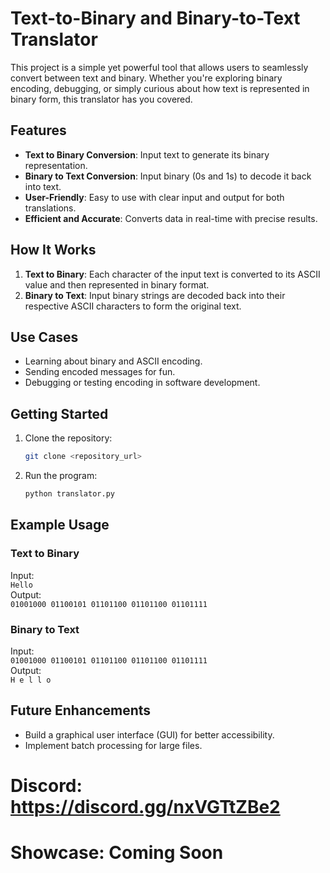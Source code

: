 # Text-to-Binary and Binary-to-Text Translator

This project is a simple yet powerful tool that allows users to seamlessly convert between text and binary. Whether you're exploring binary encoding, debugging, or simply curious about how text is represented in binary form, this translator has you covered.

## Features

- **Text to Binary Conversion**: Input text to generate its binary representation.
- **Binary to Text Conversion**: Input binary (0s and 1s) to decode it back into text.
- **User-Friendly**: Easy to use with clear input and output for both translations.
- **Efficient and Accurate**: Converts data in real-time with precise results.

## How It Works

1. **Text to Binary**: Each character of the input text is converted to its ASCII value and then represented in binary format.
2. **Binary to Text**: Input binary strings are decoded back into their respective ASCII characters to form the original text.

## Use Cases

- Learning about binary and ASCII encoding.
- Sending encoded messages for fun.
- Debugging or testing encoding in software development.

## Getting Started

1. Clone the repository:
   ```bash
   git clone <repository_url>
   ```
2. Run the program:
   ```bash
   python translator.py
   ```

## Example Usage

### Text to Binary
Input:  
`Hello`  
Output:  
`01001000 01100101 01101100 01101100 01101111`

### Binary to Text
Input:  
`01001000 01100101 01101100 01101100 01101111`  
Output:  
`H e l l o`

## Future Enhancements

- Build a graphical user interface (GUI) for better accessibility.
- Implement batch processing for large files.

# Discord: https://discord.gg/nxVGTtZBe2
# Showcase: Coming Soon

